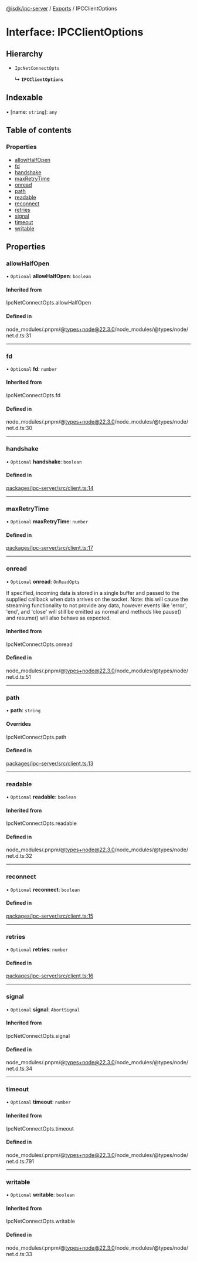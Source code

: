 [@isdk/ipc-server](../README.md) / [Exports](../modules.md) / IPCClientOptions

# Interface: IPCClientOptions

## Hierarchy

- `IpcNetConnectOpts`

  ↳ **`IPCClientOptions`**

## Indexable

▪ [name: `string`]: `any`

## Table of contents

### Properties

- [allowHalfOpen](IPCClientOptions.md#allowhalfopen)
- [fd](IPCClientOptions.md#fd)
- [handshake](IPCClientOptions.md#handshake)
- [maxRetryTime](IPCClientOptions.md#maxretrytime)
- [onread](IPCClientOptions.md#onread)
- [path](IPCClientOptions.md#path)
- [readable](IPCClientOptions.md#readable)
- [reconnect](IPCClientOptions.md#reconnect)
- [retries](IPCClientOptions.md#retries)
- [signal](IPCClientOptions.md#signal)
- [timeout](IPCClientOptions.md#timeout)
- [writable](IPCClientOptions.md#writable)

## Properties

### allowHalfOpen

• `Optional` **allowHalfOpen**: `boolean`

#### Inherited from

IpcNetConnectOpts.allowHalfOpen

#### Defined in

node_modules/.pnpm/@types+node@22.3.0/node_modules/@types/node/net.d.ts:31

___

### fd

• `Optional` **fd**: `number`

#### Inherited from

IpcNetConnectOpts.fd

#### Defined in

node_modules/.pnpm/@types+node@22.3.0/node_modules/@types/node/net.d.ts:30

___

### handshake

• `Optional` **handshake**: `boolean`

#### Defined in

[packages/ipc-server/src/client.ts:14](https://github.com/isdk/ipc-server.js/blob/7e04835296f1f1152164b6258ff63ec1c337a0e2/src/client.ts#L14)

___

### maxRetryTime

• `Optional` **maxRetryTime**: `number`

#### Defined in

[packages/ipc-server/src/client.ts:17](https://github.com/isdk/ipc-server.js/blob/7e04835296f1f1152164b6258ff63ec1c337a0e2/src/client.ts#L17)

___

### onread

• `Optional` **onread**: `OnReadOpts`

If specified, incoming data is stored in a single buffer and passed to the supplied callback when data arrives on the socket.
Note: this will cause the streaming functionality to not provide any data, however events like 'error', 'end', and 'close' will
still be emitted as normal and methods like pause() and resume() will also behave as expected.

#### Inherited from

IpcNetConnectOpts.onread

#### Defined in

node_modules/.pnpm/@types+node@22.3.0/node_modules/@types/node/net.d.ts:51

___

### path

• **path**: `string`

#### Overrides

IpcNetConnectOpts.path

#### Defined in

[packages/ipc-server/src/client.ts:13](https://github.com/isdk/ipc-server.js/blob/7e04835296f1f1152164b6258ff63ec1c337a0e2/src/client.ts#L13)

___

### readable

• `Optional` **readable**: `boolean`

#### Inherited from

IpcNetConnectOpts.readable

#### Defined in

node_modules/.pnpm/@types+node@22.3.0/node_modules/@types/node/net.d.ts:32

___

### reconnect

• `Optional` **reconnect**: `boolean`

#### Defined in

[packages/ipc-server/src/client.ts:15](https://github.com/isdk/ipc-server.js/blob/7e04835296f1f1152164b6258ff63ec1c337a0e2/src/client.ts#L15)

___

### retries

• `Optional` **retries**: `number`

#### Defined in

[packages/ipc-server/src/client.ts:16](https://github.com/isdk/ipc-server.js/blob/7e04835296f1f1152164b6258ff63ec1c337a0e2/src/client.ts#L16)

___

### signal

• `Optional` **signal**: `AbortSignal`

#### Inherited from

IpcNetConnectOpts.signal

#### Defined in

node_modules/.pnpm/@types+node@22.3.0/node_modules/@types/node/net.d.ts:34

___

### timeout

• `Optional` **timeout**: `number`

#### Inherited from

IpcNetConnectOpts.timeout

#### Defined in

node_modules/.pnpm/@types+node@22.3.0/node_modules/@types/node/net.d.ts:791

___

### writable

• `Optional` **writable**: `boolean`

#### Inherited from

IpcNetConnectOpts.writable

#### Defined in

node_modules/.pnpm/@types+node@22.3.0/node_modules/@types/node/net.d.ts:33
